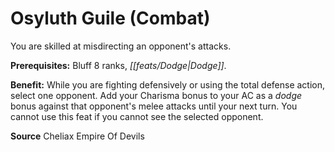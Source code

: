 ﻿---
cssclass: [feats]

---
# Osyluth Guile (Combat)

You are skilled at misdirecting an opponent's attacks.

**Prerequisites:** Bluff 8 ranks, _[[feats/Dodge|Dodge]]_.

**Benefit:** While you are fighting defensively or using the total defense action, select one opponent. Add your Charisma bonus to your AC as a _dodge_ bonus against that opponent's melee attacks until your next turn. You cannot use this feat if you cannot see the selected opponent.

**Source** Cheliax Empire Of Devils